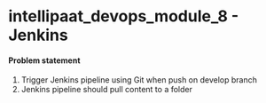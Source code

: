 # intellipaat_devops_module_8 - Jenkins
#### Problem statement
1. Trigger Jenkins pipeline using Git when push on develop branch
2. Jenkins pipeline should pull content to a folder
